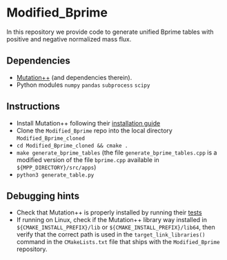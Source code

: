 # Modified_Bprime

In this repository we provide code to generate unified Bprime tables with positive and negative normalized mass flux.

## Dependencies
- [Mutation++](https://github.com/mutationpp/Mutationpp) (and dependencies therein). 
- Python modules `numpy` `pandas` `subprocess` `scipy`

## Instructions
- Install Mutation++ following their [installation guide](https://github.com/mutationpp/Mutationpp/blob/master/docs/installation.md#top)
- Clone the `Modified_Bprime` repo into the local directory `Modified_Bprime_cloned`
- `cd Modified_Bprime_cloned && cmake .` 
- `make generate_bprime_tables` (the file `generate_bprime_tables.cpp` is a modified version of the file `bprime.cpp` available in `${MPP_DIRECTORY}/src/apps`)
- `python3 generate_table.py`

## Debugging hints
- Check that Mutation++ is properly installed by running their [tests](https://github.com/mutationpp/Mutationpp/blob/master/docs/installation.md#top)
- If running on Linux, check if the Mutation++ library way installed in `${CMAKE_INSTALL_PREFIX}/lib` or `${CMAKE_INSTALL_PREFIX}/lib64`, then verify that the correct path is used in the `target_link_libraries()` command in the `CMakeLists.txt` file that ships with the `Modified_Bprime` repository.
